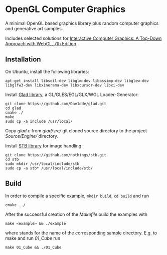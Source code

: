 # OpenGL Computer Graphics

A minimal OpenGL based graphics library plus random computer graphics and
generative art samples.

Includes selected solutions for [Interactive Computer Graphics: A Top-Down
Approach with WebGL, 7th
Edition](https://www.pearson.com/us/higher-education/product/Angel-Interactive-Computer-Graphics-A-Top-Down-Approach-with-Web-GL-7th-Edition/9780133574845.html).

## Installation

On Ubuntu, install the following libraries:

```
apt-get install libsoil-dev libglm-dev libassimp-dev libglew-dev libglfw3-dev libxinerama-dev libxcursor-dev libxi-dev
```

Install [Glad library](https://github.com/Dav1dde/glad.git), a
GL/GLES/EGL/GLX/WGL Loader-Generator:

```
git clone https://github.com/Dav1dde/glad.git 
cd glad 
cmake ./ 
make 
sudo cp -a include /usr/local/
```

Copy *glad.c* from *glad/src/* git cloned source directory to the project
*Source/Engine/* directory.

Install [STB library](https://github.com/nothings/stb) for image handling:

```
git clone https://github.com/nothings/stb.git 
cd stb
sudo mkdir /usr/local/include/stb
sudo cp -a stb* /usr/local/include/stb/
```

## Build

In order to compile a specific example, `mkdir build`, `cd build` and run

```cmake ../```

After the successful creation of the *Makefile* build the examples with

```make <example> && ./example```

where <sample> stands for the name of the corresponding sample directory. E.g.
to make and run *01_Cube* run

```make 01_Cube && ./01_Cube```
